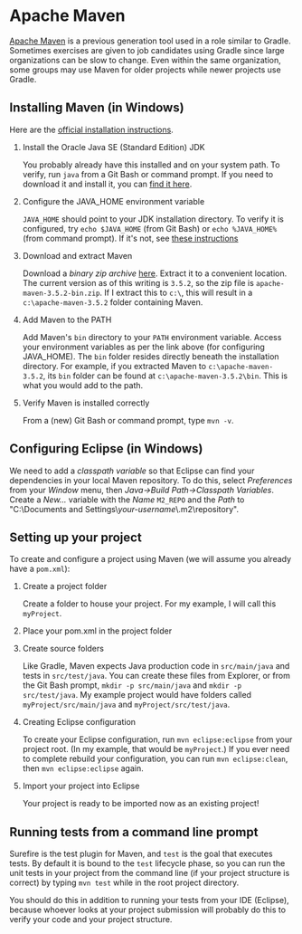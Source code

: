 # Apache Maven

[Apache Maven](https://maven.apache.org/) is a previous generation tool used in a role similar to Gradle. Sometimes exercises are given to job candidates using Gradle since large organizations can be slow to change. Even within the same organization, some groups may use Maven for older projects while newer projects use Gradle.

## Installing Maven (in Windows)

Here are the [official installation instructions](https://maven.apache.org/install.html).

1. Install the Oracle Java SE (Standard Edition) JDK

	You probably already have this installed and on your system path. To verify, run `java` from a Git Bash or command prompt. If you need to download it and install it, you can [find it here](http://www.oracle.com/technetwork/java/javase/downloads/index.html).

1. Configure the JAVA_HOME environment variable

	`JAVA_HOME` should point to your JDK installation directory. To verify it is configured, try `echo $JAVA_HOME` (from Git Bash) or `echo %JAVA_HOME%` (from command prompt). If it's not, see [these instructions](http://www.robertsindall.co.uk/blog/blog/2011/06/28/setting-java-home-variable-in-windows/)

1. Download and extract Maven

	Download a *binary zip archive* [here](https://maven.apache.org/download.cgi). Extract it to a convenient location. The current version as of this writing is `3.5.2`, so the zip file is `apache-maven-3.5.2-bin.zip`. If I extract this to `c:\`, this will result in a `c:\apache-maven-3.5.2` folder containing Maven.

1. Add Maven to the PATH

	Add Maven's `bin` directory to your `PATH` environment variable. Access your environment variables as per the link above (for configuring JAVA_HOME). The `bin` folder resides directly beneath the installation directory. For example, if you extracted Maven to `c:\apache-maven-3.5.2`, its `bin` folder can be found at `c:\apache-maven-3.5.2\bin`. This is what you would add to the path.

1. Verify Maven is installed correctly

	From a (new) Git Bash or command prompt, type `mvn -v`.

## Configuring Eclipse (in Windows)

We need to add a *classpath variable* so that Eclipse can find your dependencies in your local Maven repository. To do this, select *Preferences* from your *Window* menu, then *Java->Build Path->Classpath Variables*. Create a *New…* variable with the *Name* `M2_REPO` and the *Path* to "C:\Documents and Settings\\*your-username*\\.m2\repository".

## Setting up your project

To create and configure a project using Maven (we will assume you already have a `pom.xml`):

1. Create a project folder

	Create a folder to house your project. For my example, I will call this `myProject`.

1. Place your pom.xml in the project folder

1. Create source folders

	Like Gradle, Maven expects Java production code in `src/main/java` and tests in `src/test/java`. You can create these files from Explorer, or from the Git Bash prompt, `mkdir -p src/main/java` and `mkdir -p src/test/java`. My example project would have folders called `myProject/src/main/java` and `myProject/src/test/java`.

1. Creating Eclipse configuration

	To create your Eclipse configuration, run `mvn eclipse:eclipse` from your project root. (In my example, that would be `myProject`.) If you ever need to complete rebuild your configuration, you can run `mvn eclipse:clean`, then `mvn eclipse:eclipse` again.

1. Import your project into Eclipse

	Your project is ready to be imported now as an existing project!

## Running tests from a command line prompt

Surefire is the test plugin for Maven, and `test` is the goal that executes tests. By default it is bound to the `test` lifecycle phase, so you can run the unit tests in your project from the command line (if your project structure is correct) by typing `mvn test` while in the root project directory.

You should do this in addition to running your tests from your IDE (Eclipse), because whoever looks at your project submission will probably do this to verify your code and your project structure.